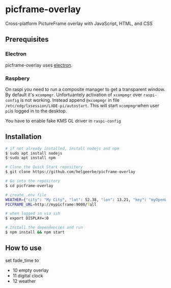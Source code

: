 # picframe-overlay

Cross-platform PictureFrame overlay with JavaScript, HTML, and CSS

## Prerequisites

### Electron

picframe-overlay uses [electron](https://www.electronjs.org). 
### Raspbery
On raspi you need to run a composite manager to get a transparent window. By default it's `xcompmgr`. Unfortuantely activation of `xcompmgr` over `raspi-config` is not working. Instead append `@xcompmgr` in file `/etc/xdg/lxsession/LXDE-pi/autostart`. This will start `xcompmgr`when user `pi`is logged in to the desktop.

You have to enable fake KMS GL driver in `raspi-config`

## Installation

````bash
# if not already installed, install nodejs and npm
$ sudo apt install nodejs
$ sudo apt install npm

# Clone the Quick Start repository
$ git clone https://github.com/helgeerbe/picframe-overlay

# Go into the repository
$ cd picframe-overlay

# create .env file
WEATHER={"city": "My City", "lat": 52.38, "lon": 13.21, "key": "myOpenWeatherMapKey", "lang": "de", "units": "metric"}
PICFRAME_URL=http://mypicframe:9000/?all

# when logged in via ssh
$ export DISPLAY=:0

# Install the dependencies and run
$ npm install && npm start
````

## How to use

set fade_time to
- 10 empty overlay
- 11 digital clock
- 12 weather 